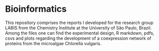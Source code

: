 # Bioinformatics

This repository comprises the reports I developed for the research group LABIS from the Chemistry Institute at the University of São Paulo, Brazil.
Among the files one can find the experimental design, R markdown, pdfs, csvs and plots regarding the development of a coexpression network of proteins from the microalgae Chlorella vulgaris. 

